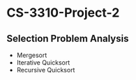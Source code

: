# CS-3310-Project-2
## Selection Problem Analysis
  - Mergesort
  - Iterative Quicksort
  - Recursive Quicksort
